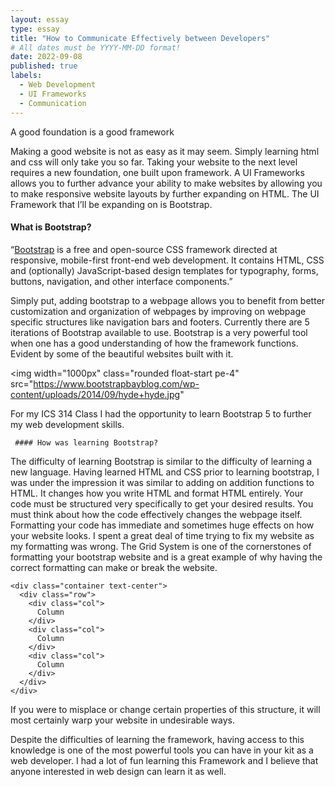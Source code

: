 ```yaml
---
layout: essay
type: essay
title: "How to Communicate Effectively between Developers"
# All dates must be YYYY-MM-DD format!
date: 2022-09-08
published: true
labels:
  - Web Development
  - UI Frameworks
  - Communication
---
```



A good foundation is a good framework

Making a good website is not as easy as it may seem. Simply learning html and css will only take you so far. Taking your website to the next level requires a new foundation, one built upon framework. A UI Frameworks allows you to further advance your ability to make websites by allowing you to make responsive website layouts by further expanding on HTML. The UI Framework that I’ll be expanding on is Bootstrap.

#### What is Bootstrap?

“[Bootstrap](https://getbootstrap.com) is a free and open-source CSS framework directed at responsive, mobile-first front-end web development. It contains HTML, CSS and (optionally) JavaScript-based design templates for typography, forms, buttons, navigation, and other interface components.”

Simply put, adding bootstrap to a webpage allows you to benefit from better customization and organization of webpages by improving on webpage specific structures like navigation bars and footers. Currently there are 5 iterations of Bootstrap available to use. Bootstrap is a very powerful tool when one has a good understanding of how the framework functions.  Evident by some of the beautiful websites built with it.

<img width="1000px" class="rounded float-start pe-4" src="https://www.bootstrapbayblog.com/wp-content/uploads/2014/09/hyde+hyde.jpg"


For my ICS 314 Class I had the opportunity to learn Bootstrap 5 to further my web development skills.
     
     #### How was learning Bootstrap?

The difficulty of learning Bootstrap is similar to the difficulty of learning a new language. Having learned HTML and CSS prior to learning bootstrap, I was under the impression it was similar to adding on addition functions to HTML. It changes how you write HTML and format HTML entirely. Your code must be structured very specifically to get your desired results. You must think about how the code effectively changes the webpage itself. Formatting your code has immediate and sometimes huge effects on how your website looks. I spent a great deal of time trying to fix my website as my formatting was wrong. The Grid System is one of the cornerstones of formatting your bootstrap website and is a great example of why having the correct formatting can make or break the website.

```
<div class="container text-center">
  <div class="row">
    <div class="col">
      Column
    </div>
    <div class="col">
      Column
    </div>
    <div class="col">
      Column
    </div>
  </div>
</div>
```

If you were to misplace or change certain properties of this structure, it will most certainly warp your website in undesirable ways. 

Despite the difficulties of learning the framework, having access to this knowledge is one of the most powerful tools you can have in your kit as a web developer. I had a lot of fun learning this Framework and I believe that anyone interested in web design can learn it as well. 
